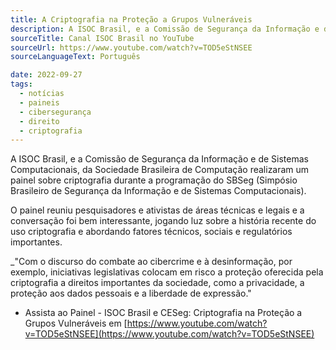 ```yaml
---
title: A Criptografia na Proteção a Grupos Vulneráveis
description: A ISOC Brasil, e a Comissão de Segurança da Informação e de Sistemas Computacionais, da Sociedade Brasileira de Computação realizaram um painel sobre criptografia durante a programação do SBSeg (Simpósio Brasileiro de Segurança da Informação e de Sistemas Computacionais).
sourceTitle: Canal ISOC Brasil no YouTube
sourceUrl: https://www.youtube.com/watch?v=TOD5eStNSEE
sourceLanguageText: Português

date: 2022-09-27
tags:
  - notícias
  - paineis
  - cibersegurança
  - direito
  - criptografia
---
```


A ISOC Brasil, e a Comissão de Segurança da Informação e de Sistemas Computacionais, da Sociedade Brasileira de Computação realizaram um painel sobre criptografia durante a programação do SBSeg (Simpósio Brasileiro de Segurança da Informação e de Sistemas Computacionais).

O painel reuniu pesquisadores e ativistas de áreas técnicas e legais e a conversação foi bem interessante, jogando luz sobre a história recente do uso criptografia e abordando fatores técnicos, sociais e regulatórios importantes.

_"Com o discurso do combate ao cibercrime e à desinformação, por exemplo, iniciativas legislativas colocam em risco a proteção oferecida pela criptografia a direitos importantes da sociedade, como a privacidade, a proteção aos dados pessoais e a liberdade de expressão."

* Assista ao Painel - ISOC Brasil e CESeg: Criptografia na Proteção a Grupos Vulneráveis em [https://www.youtube.com/watch?v=TOD5eStNSEE](https://www.youtube.com/watch?v=TOD5eStNSEE)
